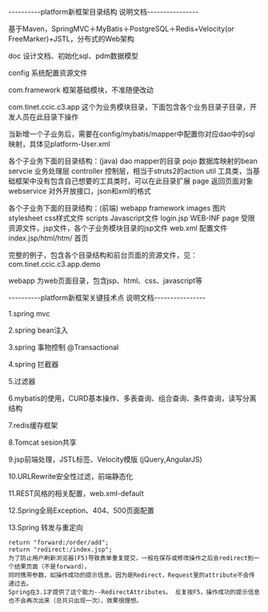 ----------platform新框架目录结构 说明文档----------------

基于Maven，SpringMVC＋MyBatis＋PostgreSQL＋Redis+Velocity(or FreeMarker)+JSTL，分布式的Web架构

doc   设计文档、初始化sql、pdm数据模型

config  系统配置资源文件

com.framework   框架基础模块，不准随便改动

com.tinet.ccic.c3.app  这个为业务模块目录，下面包含各个业务目录子目录，开发人员在此目录下操作

当新增一个子业务后，需要在config/mybatis/mapper中配置你对应dao中的sql映射，具体见platform-User.xml

各个子业务下面的目录结构：(java)
    dao             mapper的目录
    pojo            数据库映射的bean
    servcie         业务处理层
    controller      控制层，相当于struts2的action
    util            工具类，当基础框架中没有包含自己想要的工具类时，可以在此目录扩展
    page            返回页面对象
    webservice      对外开放接口，json和xml的格式

各个子业务下面的目录结构：(前端)
webapp
    framework
        images              图片
        stylesheet          css样式文件
        scripts             Javascript文件
        login.jsp
    WEB-INF
        page                受限资源文件，jsp文件，各个子业务模块目录的jsp文件
        web.xml             配置文件
    index.jsp/html/htm/     首页


完整的例子，包含各个目录结构和前台页面的资源文件，见：com.tinet.ccic.c3.app.demo

webapp  为web页面目录，包含jsp、html、css、javascript等






----------platform新框架关键技术点 说明文档----------------

1.spring mvc

2.spring bean注入

3.spring 事物控制 @Transactional

4.spring 拦截器

5.过滤器

6.mybatis的使用，CURD基本操作、多表查询、组合查询、条件查询，读写分离结构

7.redis缓存框架

8.Tomcat sesion共享

9.jsp前端处理，JSTL标签、Velocity模版  (jQuery,AngularJS)

10.URLRewrite安全性过滤，前端静态化

11.REST风格的相关配置，web.xml-default

12.Spring全局Exception、404、500页面配置

13.Spring 转发与重定向

    return "forward:/order/add";
    return "redirect:/index.jsp";
    为了防止用户刷新浏览器(F5)导致表单重复提交，一般在保存或修改操作之后会redirect到一个结果页面（不是forward），
    同时携带参数，如操作成功的提示信息。因为是Redirect，Request里的attribute不会传递过去。
    Spring在3.1才提供了这个能力--RedirectAttributes。 反复按F5，操作成功的提示信息也不会再次出来（总共只出现一次），效果很理想。
